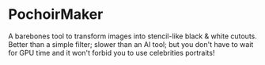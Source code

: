 # PochoirMaker
A barebones tool to transform images into stencil-like black &amp; white cutouts. Better than a simple filter; slower than an AI tool; but you don't have to wait for GPU time and it won't forbid you to use celebrities portraits!
